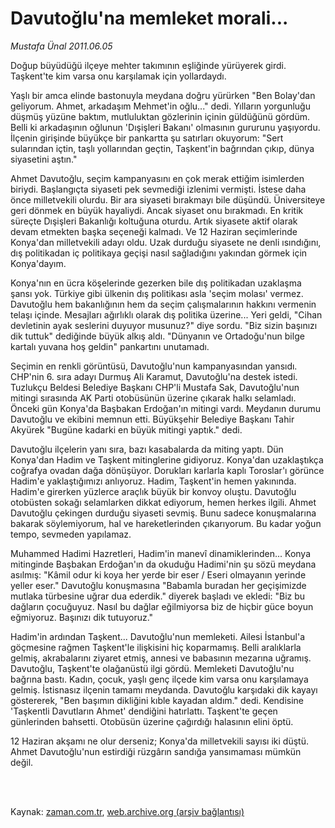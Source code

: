 # Davutoğlu'na memleket morali...

*Mustafa Ünal 2011.06.05*

<td class="columnist-detail">
<p>Doğup büyüdüğü ilçeye mehter takımının eşliğinde yürüyerek girdi. Taşkent'te kim varsa onu karşılamak için yollardaydı.</p>
<p>
<div id="haberMetinDiv">
<p>Yaşlı bir amca elinde bastonuyla meydana doğru yürürken "Ben Bolay'dan geliyorum. Ahmet, arkadaşım Mehmet'in oğlu..." dedi. Yılların yorgunluğu düşmüş yüzüne baktım, mutluluktan gözlerinin içinin güldüğünü gördüm. Belli ki arkadaşının oğlunun 'Dışişleri Bakanı' olmasının gururunu yaşıyordu. İlçenin girişinde büyükçe bir pankartta şu satırları okuyorum: "Sert sularından içtin, taşlı yollarından geçtin, Taşkent'in bağrından çıkıp, dünya siyasetini aştın."
<p> Ahmet Davutoğlu, seçim kampanyasını en çok merak ettiğim isimlerden biriydi. Başlangıçta siyaseti pek sevmediği izlenimi vermişti. İstese daha önce milletvekili olurdu. Bir ara siyaseti bırakmayı bile düşündü. Üniversiteye geri dönmek en büyük hayaliydi. Ancak siyaset onu bırakmadı. En kritik süreçte Dışişleri Bakanlığı koltuğuna oturdu. Artık siyasete aktif olarak devam etmekten başka seçeneği kalmadı. Ve 12 Haziran seçimlerinde Konya'dan milletvekili adayı oldu. Uzak durduğu siyasete ne denli ısındığını, dış politikadan iç politikaya geçişi nasıl sağladığını yakından görmek için Konya'dayım.
<p>Konya'nın en ücra köşelerinde gezerken bile dış politikadan uzaklaşma şansı yok. Türkiye gibi ülkenin dış politikası asla 'seçim molası' vermez. Davutoğlu hem bakanlığının hem da seçim çalışmalarının hakkını vermenin telaşı içinde. Mesajları ağırlıklı olarak dış politika üzerine... Yeri geldi, "Cihan devletinin ayak seslerini duyuyor musunuz?" diye sordu. "Biz sizin başınızı dik tuttuk" dediğinde büyük alkış aldı. "Dünyanın ve Ortadoğu'nun bilge kartalı yuvana hoş geldin" pankartını unutamadı.
<p>Seçimin en renkli görüntüsü, Davutoğlu'nun kampanyasından yansıdı. CHP'nin 6. sıra adayı Durmuş Ali Karamut, Davutoğlu'na destek istedi. Tuzlukçu Beldesi Belediye Başkanı CHP'li Mustafa Sak, Davutoğlu'nun mitingi sırasında AK Parti otobüsünün üzerine çıkarak halkı selamladı. Önceki gün Konya'da Başbakan Erdoğan'ın mitingi vardı. Meydanın durumu Davutoğlu ve ekibini memnun etti. Büyükşehir Belediye Başkanı Tahir Akyürek "Bugüne kadarki en büyük mitingi yaptık." dedi.
<p>Davutoğlu ilçelerin yanı sıra, bazı kasabalarda da miting yaptı. Dün Konya'dan Hadim ve Taşkent mitinglerine gidiyoruz. Konya'dan uzaklaştıkça coğrafya ovadan dağa dönüşüyor. Dorukları karlarla kaplı Toroslar'ı görünce Hadim'e yaklaştığımızı anlıyoruz. Hadim, Taşkent'in hemen yakınında. Hadim'e girerken yüzlerce araçlık büyük bir konvoy oluştu. Davutoğlu otobüsten sokağı selamlarken dikkat ediyorum, hemen herkes ilgili. Ahmet Davutoğlu çekingen durduğu siyaseti sevmiş. Bunu sadece konuşmalarına bakarak söylemiyorum, hal ve hareketlerinden çıkarıyorum. Bu kadar yoğun tempo, sevmeden yapılamaz.
<p>Muhammed Hadimi Hazretleri, Hadim'in manevî dinamiklerinden... Konya mitinginde Başbakan Erdoğan'ın da okuduğu Hadimi'nin şu sözü meydana asılmış: "Kâmil odur ki koya her yerde bir eser / Eseri olmayanın yerinde yeller eser." Davutoğlu konuşmasına "Babamla buradan her geçişimizde mutlaka türbesine uğrar dua ederdik." diyerek başladı ve ekledi: "Biz bu dağların çocuğuyuz. Nasıl bu dağlar eğilmiyorsa biz de hiçbir güce boyun eğmiyoruz. Başınızı dik tutuyoruz."
<p>Hadim'in ardından Taşkent... Davutoğlu'nun memleketi. Ailesi İstanbul'a göçmesine rağmen Taşkent'le ilişkisini hiç koparmamış. Belli aralıklarla gelmiş, akrabalarını ziyaret etmiş, annesi ve babasının mezarına uğramış. Davutoğlu, Taşkent'te olağanüstü ilgi gördü. Memleketi Davutoğlu'nu bağrına bastı. Kadın, çocuk, yaşlı genç ilçede kim varsa onu karşılamaya gelmiş. İstisnasız ilçenin tamamı meydanda. Davutoğlu karşıdaki dik kayayı göstererek, "Ben başımın dikliğini kıble kayadan aldım." dedi. Kendisine 'Taşkentli Davutların Ahmet' dendiğini hatırlattı. Taşkent'te geçen günlerinden bahsetti. Otobüsün üzerine çağırdığı halasının elini öptü.
<p>12 Haziran akşamı ne olur derseniz; Konya'da milletvekili sayısı iki düştü. Ahmet Davutoğlu'nun estirdiği rüzgârın sandığa yansımaması mümkün değil. </p></p></p></p></p></p></p></p></div>
</p>


<p><br>
		 </br></p></td>

Kaynak: [zaman.com.tr](http://zaman.com.tr/yazar.do?yazino=1143008), [web.archive.org (arşiv bağlantısı)](http://web.archive.org/web/20110808203156/http://zaman.com.tr:80/yazar.do?yazino=1143008)
